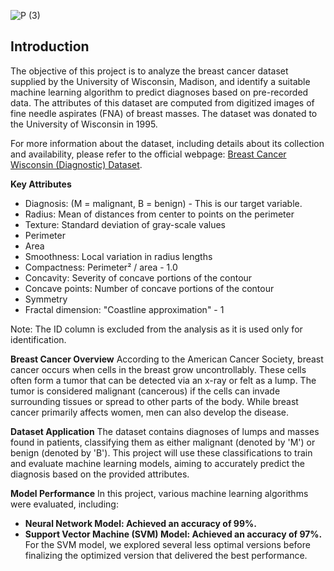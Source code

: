 ![P (3)](https://github.com/user-attachments/assets/f49ff719-4ad9-47e9-aff1-ce9f7ae2e75e)


## Introduction
The objective of this project is to analyze the breast cancer dataset supplied by the University of Wisconsin, Madison, and identify a suitable machine learning algorithm to predict diagnoses based on pre-recorded data. The attributes of this dataset are computed from digitized images of fine needle aspirates (FNA) of breast masses. The dataset was donated to the University of Wisconsin in 1995.

For more information about the dataset, including details about its collection and availability, please refer to the official webpage:
 [Breast Cancer Wisconsin (Diagnostic) Dataset](https://robdunnlab.com/projects/belly-button-biodiversity/).



**Key Attributes**
+ Diagnosis: (M = malignant, B = benign) - This is our target variable.
+ Radius: Mean of distances from center to points on the perimeter
+ Texture: Standard deviation of gray-scale values
+ Perimeter
+ Area
+ Smoothness: Local variation in radius lengths
+ Compactness: Perimeter² / area - 1.0
+ Concavity: Severity of concave portions of the contour
+ Concave points: Number of concave portions of the contour
+ Symmetry
+ Fractal dimension: "Coastline approximation" - 1
  
Note: The ID column is excluded from the analysis as it is used only for identification.

**Breast Cancer Overview**
According to the American Cancer Society, breast cancer occurs when cells in the breast grow uncontrollably. These cells often form a tumor that can be detected via an x-ray or felt as a lump. The tumor is considered malignant (cancerous) if the cells can invade surrounding tissues or spread to other parts of the body. While breast cancer primarily affects women, men can also develop the disease.

**Dataset Application**
The dataset contains diagnoses of lumps and masses found in patients, classifying them as either malignant (denoted by 'M') or benign (denoted by 'B'). This project will use these classifications to train and evaluate machine learning models, aiming to accurately predict the diagnosis based on the provided attributes.

**Model Performance**
In this project, various machine learning algorithms were evaluated, including:
+ **Neural Network Model: Achieved an accuracy of 99%.**
+ **Support Vector Machine (SVM) Model: Achieved an accuracy of 97%.**
For the SVM model, we explored several less optimal versions before finalizing the optimized version that delivered the best performance.
